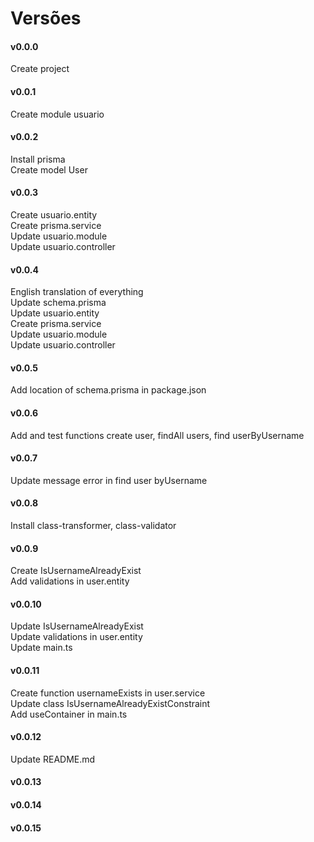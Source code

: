 # Versões

#### v0.0.0
Create project</br>

#### v0.0.1
Create module usuario</br>

#### v0.0.2
Install prisma</br>
Create model User</br>

#### v0.0.3
Create usuario.entity</br>
Create prisma.service</br>
Update usuario.module</br>
Update usuario.controller</br>

#### v0.0.4
English translation of everything</br>
Update schema.prisma</br>
Update usuario.entity</br>
Create prisma.service</br>
Update usuario.module</br>
Update usuario.controller</br>

#### v0.0.5
Add location of schema.prisma in package.json</br>

#### v0.0.6
Add and test functions create user, findAll users, find userByUsername</br>

#### v0.0.7
Update message error in find user byUsername</br>

#### v0.0.8
Install class-transformer, class-validator</br>

#### v0.0.9
Create IsUsernameAlreadyExist</br>
Add validations in user.entity</br>

#### v0.0.10
Update IsUsernameAlreadyExist</br>
Update validations in user.entity</br>
Update main.ts</br>

#### v0.0.11
Create function usernameExists in user.service</br>
Update class IsUsernameAlreadyExistConstraint</br>
Add useContainer in main.ts</br>

#### v0.0.12
Update README.md

#### v0.0.13


#### v0.0.14


#### v0.0.15


